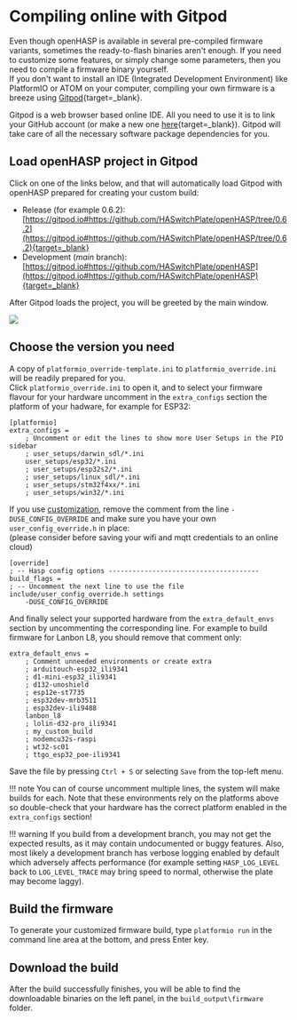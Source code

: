 # Compiling online with Gitpod

Even though openHASP is available in several pre-compiled firmware variants, sometimes the ready-to-flash binaries aren't enough.
If you need to customize some features, or simply change some parameters, then you need to compile a firmware binary yourself.  
If you don't want to install an IDE (Integrated Development Environment) like PlatformIO or ATOM on your computer, compiling your own firmware is a breeze using [Gitpod](https://www.gitpod.io/){target=_blank}.

Gitpod is a web browser based online IDE. All you need to use it is to link your GitHub account (or make a new one [here](https://github.com/join?source=header){target=_blank}). Gitpod will take care of all the necessary software package dependencies for you.

## Load openHASP project in Gitpod

Click on one of the links below, and that will automatically load Gitpod with openHASP prepared for creating your custom build:

- Release (for example 0.6.2): [https://gitpod.io#https://github.com/HASwitchPlate/openHASP/tree/0.6.2](https://gitpod.io#https://github.com/HASwitchPlate/openHASP/tree/0.6.2){target=_blank}
- Development (_main_ branch): [https://gitpod.io#https://github.com/HASwitchPlate/openHASP](https://gitpod.io#https://github.com/HASwitchPlate/openHASP){target=_blank}

After Gitpod loads the project, you will be greeted by the main window.

<a href="../images/gitpod.png" data-toggle="lightbox" data-gallery="example-gallery" class="col-sm-8" data-title="GitPod" data-footer="">
    <img src="../images/gitpod.png" class="img-thumbnail">
</a>

## Choose the version you need

A copy of `platformio_override-template.ini` to `platformio_override.ini` will be readily prepared for you.  
Click `platformio_override.ini` to open it, and to select your firmware flavour for your hardware uncomment in the `extra_configs` section the platform of your hadware, for example for ESP32:

```text
[platformio]
extra_configs =
    ; Uncomment or edit the lines to show more User Setups in the PIO sidebar
    ; user_setups/darwin_sdl/*.ini
    user_setups/esp32/*.ini
    ; user_setups/esp32s2/*.ini
    ; user_setups/linux_sdl/*.ini
    ; user_setups/stm32f4xx/*.ini
    ; user_setups/win32/*.ini
```

If you use [customization](customize.md), remove the comment from the line `-DUSE_CONFIG_OVERRIDE` and make sure you have your own `user_config_override.h` in place:   
(please consider before saving your wifi and mqtt credentials to an online cloud)

```text
[override]
; -- Hasp config options --------------------------------------
build_flags =
; -- Uncomment the next line to use the file include/user_config_override.h settings
    -DUSE_CONFIG_OVERRIDE
```

And finally select your supported hardware from the `extra_default_envs` section by uncommenting the corresponding line. For example to build firmware for Lanbon L8, you should remove that comment only:

```text
extra_default_envs =
    ; Comment unneeded environments or create extra
    ; arduitouch-esp32_ili9341
    ; d1-mini-esp32_ili9341
    ; d132-unoshield
    ; esp12e-st7735
    ; esp32dev-mrb3511
    ; esp32dev-ili9488
    lanbon_l8
    ; lolin-d32-pro_ili9341
    ; my_custom_build
    ; nodemcu32s-raspi
    ; wt32-sc01
    ; ttgo_esp32_poe-ili9341
```
Save the file by pressing `Ctrl + S` or selecting `Save` from the top-left menu.

!!! note
    You can of course uncomment multiple lines, the system will make builds for each. Note that these environments rely on the platforms above so double-check that your hardware has the correct platform enabled in the `extra_configs` section!

!!! warning
    If you build from a development branch, you may not get the expected results, as it may contain undocumented or buggy features. Also, most likely a development branch has verbose logging enabled by default which adversely affects performance (for example setting `HASP_LOG_LEVEL` back to `LOG_LEVEL_TRACE` may bring speed to normal, otherwise the plate may become laggy).

## Build the firmware

To generate your customized firmware build, type `platformio run` in the command line area at the bottom, and press Enter key.

## Download the build

After the build successfully finishes, you will be able to find the downloadable binaries on the left panel, in the `build_output\firmware` folder.


